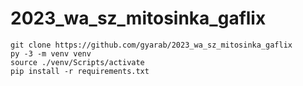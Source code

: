 # 2023_wa_sz_mitosinka_gaflix

```
git clone https://github.com/gyarab/2023_wa_sz_mitosinka_gaflix
py -3 -m venv venv
source ./venv/Scripts/activate
pip install -r requirements.txt

```
